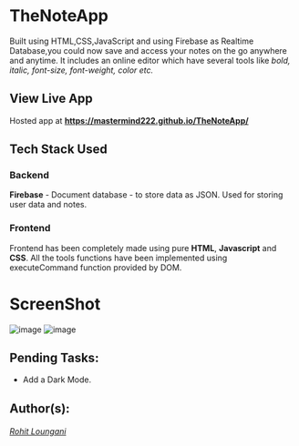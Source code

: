 # TheNoteApp
Built using HTML,CSS,JavaScript and using Firebase as Realtime Database,you could now save and access your notes on the go anywhere and anytime. It includes an online editor which have several tools like *bold, italic, font-size, font-weight, color etc.*

## View Live App
Hosted app at  **https://mastermind222.github.io/TheNoteApp/**

## Tech Stack Used

### Backend
**Firebase** - Document database - to store data as JSON. Used for storing user data and notes.

### Frontend
Frontend has been completely made using pure **HTML**, **Javascript** and **CSS**. All the tools functions have been implemented using executeCommand function provided by DOM.

# ScreenShot
![image](https://user-images.githubusercontent.com/60010884/120077281-45fa7980-c0c7-11eb-8470-838c1657593b.png)
![image](https://user-images.githubusercontent.com/60010884/120077443-14ce7900-c0c8-11eb-95d8-ba571a6d7987.png)


## Pending Tasks:
* Add a Dark Mode.

## Author(s):
###### [Rohit Loungani](https://github.com/rohitloungani)
